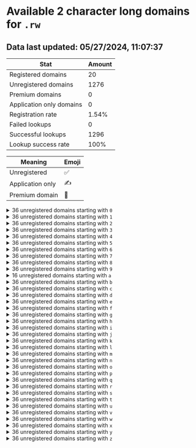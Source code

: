 # Available 2 character long domains for `.rw`

## Data last updated: 05/27/2024, 11:07:37

|Stat|Amount|
|--|--|
|Registered domains|20|
|Unregistered domains|1276|
|Premium domains|0|
|Application only domains|0|
|Registration rate|1.54%|
|Failed lookups|0|
|Successful lookups|1296|
|Lookup success rate|100%|


|Meaning|Emoji|
|--|--|
|Unregistered|:white_check_mark:|
|Application only|:writing_hand:|
|Premium domain|:gem:|

<details>
<summary>36 unregistered domains starting with <bold><code>0</code></bold></summary>

|Type|Domain|
|--|--|
|:white_check_mark:|`00.rw`|
|:white_check_mark:|`01.rw`|
|:white_check_mark:|`02.rw`|
|:white_check_mark:|`03.rw`|
|:white_check_mark:|`04.rw`|
|:white_check_mark:|`05.rw`|
|:white_check_mark:|`06.rw`|
|:white_check_mark:|`07.rw`|
|:white_check_mark:|`08.rw`|
|:white_check_mark:|`09.rw`|
|:white_check_mark:|`0a.rw`|
|:white_check_mark:|`0b.rw`|
|:white_check_mark:|`0c.rw`|
|:white_check_mark:|`0d.rw`|
|:white_check_mark:|`0e.rw`|
|:white_check_mark:|`0f.rw`|
|:white_check_mark:|`0g.rw`|
|:white_check_mark:|`0h.rw`|
|:white_check_mark:|`0i.rw`|
|:white_check_mark:|`0j.rw`|
|:white_check_mark:|`0k.rw`|
|:white_check_mark:|`0l.rw`|
|:white_check_mark:|`0m.rw`|
|:white_check_mark:|`0n.rw`|
|:white_check_mark:|`0o.rw`|
|:white_check_mark:|`0p.rw`|
|:white_check_mark:|`0q.rw`|
|:white_check_mark:|`0r.rw`|
|:white_check_mark:|`0s.rw`|
|:white_check_mark:|`0t.rw`|
|:white_check_mark:|`0u.rw`|
|:white_check_mark:|`0v.rw`|
|:white_check_mark:|`0w.rw`|
|:white_check_mark:|`0x.rw`|
|:white_check_mark:|`0y.rw`|
|:white_check_mark:|`0z.rw`|
</details>
<details>
<summary>36 unregistered domains starting with <bold><code>1</code></bold></summary>

|Type|Domain|
|--|--|
|:white_check_mark:|`10.rw`|
|:white_check_mark:|`11.rw`|
|:white_check_mark:|`12.rw`|
|:white_check_mark:|`13.rw`|
|:white_check_mark:|`14.rw`|
|:white_check_mark:|`15.rw`|
|:white_check_mark:|`16.rw`|
|:white_check_mark:|`17.rw`|
|:white_check_mark:|`18.rw`|
|:white_check_mark:|`19.rw`|
|:white_check_mark:|`1a.rw`|
|:white_check_mark:|`1b.rw`|
|:white_check_mark:|`1c.rw`|
|:white_check_mark:|`1d.rw`|
|:white_check_mark:|`1e.rw`|
|:white_check_mark:|`1f.rw`|
|:white_check_mark:|`1g.rw`|
|:white_check_mark:|`1h.rw`|
|:white_check_mark:|`1i.rw`|
|:white_check_mark:|`1j.rw`|
|:white_check_mark:|`1k.rw`|
|:white_check_mark:|`1l.rw`|
|:white_check_mark:|`1m.rw`|
|:white_check_mark:|`1n.rw`|
|:white_check_mark:|`1o.rw`|
|:white_check_mark:|`1p.rw`|
|:white_check_mark:|`1q.rw`|
|:white_check_mark:|`1r.rw`|
|:white_check_mark:|`1s.rw`|
|:white_check_mark:|`1t.rw`|
|:white_check_mark:|`1u.rw`|
|:white_check_mark:|`1v.rw`|
|:white_check_mark:|`1w.rw`|
|:white_check_mark:|`1x.rw`|
|:white_check_mark:|`1y.rw`|
|:white_check_mark:|`1z.rw`|
</details>
<details>
<summary>36 unregistered domains starting with <bold><code>2</code></bold></summary>

|Type|Domain|
|--|--|
|:white_check_mark:|`20.rw`|
|:white_check_mark:|`21.rw`|
|:white_check_mark:|`22.rw`|
|:white_check_mark:|`23.rw`|
|:white_check_mark:|`24.rw`|
|:white_check_mark:|`25.rw`|
|:white_check_mark:|`26.rw`|
|:white_check_mark:|`27.rw`|
|:white_check_mark:|`28.rw`|
|:white_check_mark:|`29.rw`|
|:white_check_mark:|`2a.rw`|
|:white_check_mark:|`2b.rw`|
|:white_check_mark:|`2c.rw`|
|:white_check_mark:|`2d.rw`|
|:white_check_mark:|`2e.rw`|
|:white_check_mark:|`2f.rw`|
|:white_check_mark:|`2g.rw`|
|:white_check_mark:|`2h.rw`|
|:white_check_mark:|`2i.rw`|
|:white_check_mark:|`2j.rw`|
|:white_check_mark:|`2k.rw`|
|:white_check_mark:|`2l.rw`|
|:white_check_mark:|`2m.rw`|
|:white_check_mark:|`2n.rw`|
|:white_check_mark:|`2o.rw`|
|:white_check_mark:|`2p.rw`|
|:white_check_mark:|`2q.rw`|
|:white_check_mark:|`2r.rw`|
|:white_check_mark:|`2s.rw`|
|:white_check_mark:|`2t.rw`|
|:white_check_mark:|`2u.rw`|
|:white_check_mark:|`2v.rw`|
|:white_check_mark:|`2w.rw`|
|:white_check_mark:|`2x.rw`|
|:white_check_mark:|`2y.rw`|
|:white_check_mark:|`2z.rw`|
</details>
<details>
<summary>36 unregistered domains starting with <bold><code>3</code></bold></summary>

|Type|Domain|
|--|--|
|:white_check_mark:|`30.rw`|
|:white_check_mark:|`31.rw`|
|:white_check_mark:|`32.rw`|
|:white_check_mark:|`33.rw`|
|:white_check_mark:|`34.rw`|
|:white_check_mark:|`35.rw`|
|:white_check_mark:|`36.rw`|
|:white_check_mark:|`37.rw`|
|:white_check_mark:|`38.rw`|
|:white_check_mark:|`39.rw`|
|:white_check_mark:|`3a.rw`|
|:white_check_mark:|`3b.rw`|
|:white_check_mark:|`3c.rw`|
|:white_check_mark:|`3d.rw`|
|:white_check_mark:|`3e.rw`|
|:white_check_mark:|`3f.rw`|
|:white_check_mark:|`3g.rw`|
|:white_check_mark:|`3h.rw`|
|:white_check_mark:|`3i.rw`|
|:white_check_mark:|`3j.rw`|
|:white_check_mark:|`3k.rw`|
|:white_check_mark:|`3l.rw`|
|:white_check_mark:|`3m.rw`|
|:white_check_mark:|`3n.rw`|
|:white_check_mark:|`3o.rw`|
|:white_check_mark:|`3p.rw`|
|:white_check_mark:|`3q.rw`|
|:white_check_mark:|`3r.rw`|
|:white_check_mark:|`3s.rw`|
|:white_check_mark:|`3t.rw`|
|:white_check_mark:|`3u.rw`|
|:white_check_mark:|`3v.rw`|
|:white_check_mark:|`3w.rw`|
|:white_check_mark:|`3x.rw`|
|:white_check_mark:|`3y.rw`|
|:white_check_mark:|`3z.rw`|
</details>
<details>
<summary>36 unregistered domains starting with <bold><code>4</code></bold></summary>

|Type|Domain|
|--|--|
|:white_check_mark:|`40.rw`|
|:white_check_mark:|`41.rw`|
|:white_check_mark:|`42.rw`|
|:white_check_mark:|`43.rw`|
|:white_check_mark:|`44.rw`|
|:white_check_mark:|`45.rw`|
|:white_check_mark:|`46.rw`|
|:white_check_mark:|`47.rw`|
|:white_check_mark:|`48.rw`|
|:white_check_mark:|`49.rw`|
|:white_check_mark:|`4a.rw`|
|:white_check_mark:|`4b.rw`|
|:white_check_mark:|`4c.rw`|
|:white_check_mark:|`4d.rw`|
|:white_check_mark:|`4e.rw`|
|:white_check_mark:|`4f.rw`|
|:white_check_mark:|`4g.rw`|
|:white_check_mark:|`4h.rw`|
|:white_check_mark:|`4i.rw`|
|:white_check_mark:|`4j.rw`|
|:white_check_mark:|`4k.rw`|
|:white_check_mark:|`4l.rw`|
|:white_check_mark:|`4m.rw`|
|:white_check_mark:|`4n.rw`|
|:white_check_mark:|`4o.rw`|
|:white_check_mark:|`4p.rw`|
|:white_check_mark:|`4q.rw`|
|:white_check_mark:|`4r.rw`|
|:white_check_mark:|`4s.rw`|
|:white_check_mark:|`4t.rw`|
|:white_check_mark:|`4u.rw`|
|:white_check_mark:|`4v.rw`|
|:white_check_mark:|`4w.rw`|
|:white_check_mark:|`4x.rw`|
|:white_check_mark:|`4y.rw`|
|:white_check_mark:|`4z.rw`|
</details>
<details>
<summary>36 unregistered domains starting with <bold><code>5</code></bold></summary>

|Type|Domain|
|--|--|
|:white_check_mark:|`50.rw`|
|:white_check_mark:|`51.rw`|
|:white_check_mark:|`52.rw`|
|:white_check_mark:|`53.rw`|
|:white_check_mark:|`54.rw`|
|:white_check_mark:|`55.rw`|
|:white_check_mark:|`56.rw`|
|:white_check_mark:|`57.rw`|
|:white_check_mark:|`58.rw`|
|:white_check_mark:|`59.rw`|
|:white_check_mark:|`5a.rw`|
|:white_check_mark:|`5b.rw`|
|:white_check_mark:|`5c.rw`|
|:white_check_mark:|`5d.rw`|
|:white_check_mark:|`5e.rw`|
|:white_check_mark:|`5f.rw`|
|:white_check_mark:|`5g.rw`|
|:white_check_mark:|`5h.rw`|
|:white_check_mark:|`5i.rw`|
|:white_check_mark:|`5j.rw`|
|:white_check_mark:|`5k.rw`|
|:white_check_mark:|`5l.rw`|
|:white_check_mark:|`5m.rw`|
|:white_check_mark:|`5n.rw`|
|:white_check_mark:|`5o.rw`|
|:white_check_mark:|`5p.rw`|
|:white_check_mark:|`5q.rw`|
|:white_check_mark:|`5r.rw`|
|:white_check_mark:|`5s.rw`|
|:white_check_mark:|`5t.rw`|
|:white_check_mark:|`5u.rw`|
|:white_check_mark:|`5v.rw`|
|:white_check_mark:|`5w.rw`|
|:white_check_mark:|`5x.rw`|
|:white_check_mark:|`5y.rw`|
|:white_check_mark:|`5z.rw`|
</details>
<details>
<summary>36 unregistered domains starting with <bold><code>6</code></bold></summary>

|Type|Domain|
|--|--|
|:white_check_mark:|`60.rw`|
|:white_check_mark:|`61.rw`|
|:white_check_mark:|`62.rw`|
|:white_check_mark:|`63.rw`|
|:white_check_mark:|`64.rw`|
|:white_check_mark:|`65.rw`|
|:white_check_mark:|`66.rw`|
|:white_check_mark:|`67.rw`|
|:white_check_mark:|`68.rw`|
|:white_check_mark:|`69.rw`|
|:white_check_mark:|`6a.rw`|
|:white_check_mark:|`6b.rw`|
|:white_check_mark:|`6c.rw`|
|:white_check_mark:|`6d.rw`|
|:white_check_mark:|`6e.rw`|
|:white_check_mark:|`6f.rw`|
|:white_check_mark:|`6g.rw`|
|:white_check_mark:|`6h.rw`|
|:white_check_mark:|`6i.rw`|
|:white_check_mark:|`6j.rw`|
|:white_check_mark:|`6k.rw`|
|:white_check_mark:|`6l.rw`|
|:white_check_mark:|`6m.rw`|
|:white_check_mark:|`6n.rw`|
|:white_check_mark:|`6o.rw`|
|:white_check_mark:|`6p.rw`|
|:white_check_mark:|`6q.rw`|
|:white_check_mark:|`6r.rw`|
|:white_check_mark:|`6s.rw`|
|:white_check_mark:|`6t.rw`|
|:white_check_mark:|`6u.rw`|
|:white_check_mark:|`6v.rw`|
|:white_check_mark:|`6w.rw`|
|:white_check_mark:|`6x.rw`|
|:white_check_mark:|`6y.rw`|
|:white_check_mark:|`6z.rw`|
</details>
<details>
<summary>36 unregistered domains starting with <bold><code>7</code></bold></summary>

|Type|Domain|
|--|--|
|:white_check_mark:|`70.rw`|
|:white_check_mark:|`71.rw`|
|:white_check_mark:|`72.rw`|
|:white_check_mark:|`73.rw`|
|:white_check_mark:|`74.rw`|
|:white_check_mark:|`75.rw`|
|:white_check_mark:|`76.rw`|
|:white_check_mark:|`77.rw`|
|:white_check_mark:|`78.rw`|
|:white_check_mark:|`79.rw`|
|:white_check_mark:|`7a.rw`|
|:white_check_mark:|`7b.rw`|
|:white_check_mark:|`7c.rw`|
|:white_check_mark:|`7d.rw`|
|:white_check_mark:|`7e.rw`|
|:white_check_mark:|`7f.rw`|
|:white_check_mark:|`7g.rw`|
|:white_check_mark:|`7h.rw`|
|:white_check_mark:|`7i.rw`|
|:white_check_mark:|`7j.rw`|
|:white_check_mark:|`7k.rw`|
|:white_check_mark:|`7l.rw`|
|:white_check_mark:|`7m.rw`|
|:white_check_mark:|`7n.rw`|
|:white_check_mark:|`7o.rw`|
|:white_check_mark:|`7p.rw`|
|:white_check_mark:|`7q.rw`|
|:white_check_mark:|`7r.rw`|
|:white_check_mark:|`7s.rw`|
|:white_check_mark:|`7t.rw`|
|:white_check_mark:|`7u.rw`|
|:white_check_mark:|`7v.rw`|
|:white_check_mark:|`7w.rw`|
|:white_check_mark:|`7x.rw`|
|:white_check_mark:|`7y.rw`|
|:white_check_mark:|`7z.rw`|
</details>
<details>
<summary>36 unregistered domains starting with <bold><code>8</code></bold></summary>

|Type|Domain|
|--|--|
|:white_check_mark:|`80.rw`|
|:white_check_mark:|`81.rw`|
|:white_check_mark:|`82.rw`|
|:white_check_mark:|`83.rw`|
|:white_check_mark:|`84.rw`|
|:white_check_mark:|`85.rw`|
|:white_check_mark:|`86.rw`|
|:white_check_mark:|`87.rw`|
|:white_check_mark:|`88.rw`|
|:white_check_mark:|`89.rw`|
|:white_check_mark:|`8a.rw`|
|:white_check_mark:|`8b.rw`|
|:white_check_mark:|`8c.rw`|
|:white_check_mark:|`8d.rw`|
|:white_check_mark:|`8e.rw`|
|:white_check_mark:|`8f.rw`|
|:white_check_mark:|`8g.rw`|
|:white_check_mark:|`8h.rw`|
|:white_check_mark:|`8i.rw`|
|:white_check_mark:|`8j.rw`|
|:white_check_mark:|`8k.rw`|
|:white_check_mark:|`8l.rw`|
|:white_check_mark:|`8m.rw`|
|:white_check_mark:|`8n.rw`|
|:white_check_mark:|`8o.rw`|
|:white_check_mark:|`8p.rw`|
|:white_check_mark:|`8q.rw`|
|:white_check_mark:|`8r.rw`|
|:white_check_mark:|`8s.rw`|
|:white_check_mark:|`8t.rw`|
|:white_check_mark:|`8u.rw`|
|:white_check_mark:|`8v.rw`|
|:white_check_mark:|`8w.rw`|
|:white_check_mark:|`8x.rw`|
|:white_check_mark:|`8y.rw`|
|:white_check_mark:|`8z.rw`|
</details>
<details>
<summary>36 unregistered domains starting with <bold><code>9</code></bold></summary>

|Type|Domain|
|--|--|
|:white_check_mark:|`90.rw`|
|:white_check_mark:|`91.rw`|
|:white_check_mark:|`92.rw`|
|:white_check_mark:|`93.rw`|
|:white_check_mark:|`94.rw`|
|:white_check_mark:|`95.rw`|
|:white_check_mark:|`96.rw`|
|:white_check_mark:|`97.rw`|
|:white_check_mark:|`98.rw`|
|:white_check_mark:|`99.rw`|
|:white_check_mark:|`9a.rw`|
|:white_check_mark:|`9b.rw`|
|:white_check_mark:|`9c.rw`|
|:white_check_mark:|`9d.rw`|
|:white_check_mark:|`9e.rw`|
|:white_check_mark:|`9f.rw`|
|:white_check_mark:|`9g.rw`|
|:white_check_mark:|`9h.rw`|
|:white_check_mark:|`9i.rw`|
|:white_check_mark:|`9j.rw`|
|:white_check_mark:|`9k.rw`|
|:white_check_mark:|`9l.rw`|
|:white_check_mark:|`9m.rw`|
|:white_check_mark:|`9n.rw`|
|:white_check_mark:|`9o.rw`|
|:white_check_mark:|`9p.rw`|
|:white_check_mark:|`9q.rw`|
|:white_check_mark:|`9r.rw`|
|:white_check_mark:|`9s.rw`|
|:white_check_mark:|`9t.rw`|
|:white_check_mark:|`9u.rw`|
|:white_check_mark:|`9v.rw`|
|:white_check_mark:|`9w.rw`|
|:white_check_mark:|`9x.rw`|
|:white_check_mark:|`9y.rw`|
|:white_check_mark:|`9z.rw`|
</details>
<details>
<summary>16 unregistered domains starting with <bold><code>a</code></bold></summary>

|Type|Domain|
|--|--|
|:white_check_mark:|`a0.rw`|
|:white_check_mark:|`a1.rw`|
|:white_check_mark:|`a2.rw`|
|:white_check_mark:|`a3.rw`|
|:white_check_mark:|`a4.rw`|
|:white_check_mark:|`a5.rw`|
|:white_check_mark:|`a6.rw`|
|:white_check_mark:|`a7.rw`|
|:white_check_mark:|`a8.rw`|
|:white_check_mark:|`a9.rw`|
|:white_check_mark:|`au.rw`|
|:white_check_mark:|`av.rw`|
|:white_check_mark:|`aw.rw`|
|:white_check_mark:|`ax.rw`|
|:white_check_mark:|`ay.rw`|
|:white_check_mark:|`az.rw`|
</details>
<details>
<summary>36 unregistered domains starting with <bold><code>b</code></bold></summary>

|Type|Domain|
|--|--|
|:white_check_mark:|`b0.rw`|
|:white_check_mark:|`b1.rw`|
|:white_check_mark:|`b2.rw`|
|:white_check_mark:|`b3.rw`|
|:white_check_mark:|`b4.rw`|
|:white_check_mark:|`b5.rw`|
|:white_check_mark:|`b6.rw`|
|:white_check_mark:|`b7.rw`|
|:white_check_mark:|`b8.rw`|
|:white_check_mark:|`b9.rw`|
|:white_check_mark:|`ba.rw`|
|:white_check_mark:|`bb.rw`|
|:white_check_mark:|`bc.rw`|
|:white_check_mark:|`bd.rw`|
|:white_check_mark:|`be.rw`|
|:white_check_mark:|`bf.rw`|
|:white_check_mark:|`bg.rw`|
|:white_check_mark:|`bh.rw`|
|:white_check_mark:|`bi.rw`|
|:white_check_mark:|`bj.rw`|
|:white_check_mark:|`bk.rw`|
|:white_check_mark:|`bl.rw`|
|:white_check_mark:|`bm.rw`|
|:white_check_mark:|`bn.rw`|
|:white_check_mark:|`bo.rw`|
|:white_check_mark:|`bp.rw`|
|:white_check_mark:|`bq.rw`|
|:white_check_mark:|`br.rw`|
|:white_check_mark:|`bs.rw`|
|:white_check_mark:|`bt.rw`|
|:white_check_mark:|`bu.rw`|
|:white_check_mark:|`bv.rw`|
|:white_check_mark:|`bw.rw`|
|:white_check_mark:|`bx.rw`|
|:white_check_mark:|`by.rw`|
|:white_check_mark:|`bz.rw`|
</details>
<details>
<summary>36 unregistered domains starting with <bold><code>c</code></bold></summary>

|Type|Domain|
|--|--|
|:white_check_mark:|`c0.rw`|
|:white_check_mark:|`c1.rw`|
|:white_check_mark:|`c2.rw`|
|:white_check_mark:|`c3.rw`|
|:white_check_mark:|`c4.rw`|
|:white_check_mark:|`c5.rw`|
|:white_check_mark:|`c6.rw`|
|:white_check_mark:|`c7.rw`|
|:white_check_mark:|`c8.rw`|
|:white_check_mark:|`c9.rw`|
|:white_check_mark:|`ca.rw`|
|:white_check_mark:|`cb.rw`|
|:white_check_mark:|`cc.rw`|
|:white_check_mark:|`cd.rw`|
|:white_check_mark:|`ce.rw`|
|:white_check_mark:|`cf.rw`|
|:white_check_mark:|`cg.rw`|
|:white_check_mark:|`ch.rw`|
|:white_check_mark:|`ci.rw`|
|:white_check_mark:|`cj.rw`|
|:white_check_mark:|`ck.rw`|
|:white_check_mark:|`cl.rw`|
|:white_check_mark:|`cm.rw`|
|:white_check_mark:|`cn.rw`|
|:white_check_mark:|`co.rw`|
|:white_check_mark:|`cp.rw`|
|:white_check_mark:|`cq.rw`|
|:white_check_mark:|`cr.rw`|
|:white_check_mark:|`cs.rw`|
|:white_check_mark:|`ct.rw`|
|:white_check_mark:|`cu.rw`|
|:white_check_mark:|`cv.rw`|
|:white_check_mark:|`cw.rw`|
|:white_check_mark:|`cx.rw`|
|:white_check_mark:|`cy.rw`|
|:white_check_mark:|`cz.rw`|
</details>
<details>
<summary>36 unregistered domains starting with <bold><code>d</code></bold></summary>

|Type|Domain|
|--|--|
|:white_check_mark:|`d0.rw`|
|:white_check_mark:|`d1.rw`|
|:white_check_mark:|`d2.rw`|
|:white_check_mark:|`d3.rw`|
|:white_check_mark:|`d4.rw`|
|:white_check_mark:|`d5.rw`|
|:white_check_mark:|`d6.rw`|
|:white_check_mark:|`d7.rw`|
|:white_check_mark:|`d8.rw`|
|:white_check_mark:|`d9.rw`|
|:white_check_mark:|`da.rw`|
|:white_check_mark:|`db.rw`|
|:white_check_mark:|`dc.rw`|
|:white_check_mark:|`dd.rw`|
|:white_check_mark:|`de.rw`|
|:white_check_mark:|`df.rw`|
|:white_check_mark:|`dg.rw`|
|:white_check_mark:|`dh.rw`|
|:white_check_mark:|`di.rw`|
|:white_check_mark:|`dj.rw`|
|:white_check_mark:|`dk.rw`|
|:white_check_mark:|`dl.rw`|
|:white_check_mark:|`dm.rw`|
|:white_check_mark:|`dn.rw`|
|:white_check_mark:|`do.rw`|
|:white_check_mark:|`dp.rw`|
|:white_check_mark:|`dq.rw`|
|:white_check_mark:|`dr.rw`|
|:white_check_mark:|`ds.rw`|
|:white_check_mark:|`dt.rw`|
|:white_check_mark:|`du.rw`|
|:white_check_mark:|`dv.rw`|
|:white_check_mark:|`dw.rw`|
|:white_check_mark:|`dx.rw`|
|:white_check_mark:|`dy.rw`|
|:white_check_mark:|`dz.rw`|
</details>
<details>
<summary>36 unregistered domains starting with <bold><code>e</code></bold></summary>

|Type|Domain|
|--|--|
|:white_check_mark:|`e0.rw`|
|:white_check_mark:|`e1.rw`|
|:white_check_mark:|`e2.rw`|
|:white_check_mark:|`e3.rw`|
|:white_check_mark:|`e4.rw`|
|:white_check_mark:|`e5.rw`|
|:white_check_mark:|`e6.rw`|
|:white_check_mark:|`e7.rw`|
|:white_check_mark:|`e8.rw`|
|:white_check_mark:|`e9.rw`|
|:white_check_mark:|`ea.rw`|
|:white_check_mark:|`eb.rw`|
|:white_check_mark:|`ec.rw`|
|:white_check_mark:|`ed.rw`|
|:white_check_mark:|`ee.rw`|
|:white_check_mark:|`ef.rw`|
|:white_check_mark:|`eg.rw`|
|:white_check_mark:|`eh.rw`|
|:white_check_mark:|`ei.rw`|
|:white_check_mark:|`ej.rw`|
|:white_check_mark:|`ek.rw`|
|:white_check_mark:|`el.rw`|
|:white_check_mark:|`em.rw`|
|:white_check_mark:|`en.rw`|
|:white_check_mark:|`eo.rw`|
|:white_check_mark:|`ep.rw`|
|:white_check_mark:|`eq.rw`|
|:white_check_mark:|`er.rw`|
|:white_check_mark:|`es.rw`|
|:white_check_mark:|`et.rw`|
|:white_check_mark:|`eu.rw`|
|:white_check_mark:|`ev.rw`|
|:white_check_mark:|`ew.rw`|
|:white_check_mark:|`ex.rw`|
|:white_check_mark:|`ey.rw`|
|:white_check_mark:|`ez.rw`|
</details>
<details>
<summary>36 unregistered domains starting with <bold><code>f</code></bold></summary>

|Type|Domain|
|--|--|
|:white_check_mark:|`f0.rw`|
|:white_check_mark:|`f1.rw`|
|:white_check_mark:|`f2.rw`|
|:white_check_mark:|`f3.rw`|
|:white_check_mark:|`f4.rw`|
|:white_check_mark:|`f5.rw`|
|:white_check_mark:|`f6.rw`|
|:white_check_mark:|`f7.rw`|
|:white_check_mark:|`f8.rw`|
|:white_check_mark:|`f9.rw`|
|:white_check_mark:|`fa.rw`|
|:white_check_mark:|`fb.rw`|
|:white_check_mark:|`fc.rw`|
|:white_check_mark:|`fd.rw`|
|:white_check_mark:|`fe.rw`|
|:white_check_mark:|`ff.rw`|
|:white_check_mark:|`fg.rw`|
|:white_check_mark:|`fh.rw`|
|:white_check_mark:|`fi.rw`|
|:white_check_mark:|`fj.rw`|
|:white_check_mark:|`fk.rw`|
|:white_check_mark:|`fl.rw`|
|:white_check_mark:|`fm.rw`|
|:white_check_mark:|`fn.rw`|
|:white_check_mark:|`fo.rw`|
|:white_check_mark:|`fp.rw`|
|:white_check_mark:|`fq.rw`|
|:white_check_mark:|`fr.rw`|
|:white_check_mark:|`fs.rw`|
|:white_check_mark:|`ft.rw`|
|:white_check_mark:|`fu.rw`|
|:white_check_mark:|`fv.rw`|
|:white_check_mark:|`fw.rw`|
|:white_check_mark:|`fx.rw`|
|:white_check_mark:|`fy.rw`|
|:white_check_mark:|`fz.rw`|
</details>
<details>
<summary>36 unregistered domains starting with <bold><code>g</code></bold></summary>

|Type|Domain|
|--|--|
|:white_check_mark:|`g0.rw`|
|:white_check_mark:|`g1.rw`|
|:white_check_mark:|`g2.rw`|
|:white_check_mark:|`g3.rw`|
|:white_check_mark:|`g4.rw`|
|:white_check_mark:|`g5.rw`|
|:white_check_mark:|`g6.rw`|
|:white_check_mark:|`g7.rw`|
|:white_check_mark:|`g8.rw`|
|:white_check_mark:|`g9.rw`|
|:white_check_mark:|`ga.rw`|
|:white_check_mark:|`gb.rw`|
|:white_check_mark:|`gc.rw`|
|:white_check_mark:|`gd.rw`|
|:white_check_mark:|`ge.rw`|
|:white_check_mark:|`gf.rw`|
|:white_check_mark:|`gg.rw`|
|:white_check_mark:|`gh.rw`|
|:white_check_mark:|`gi.rw`|
|:white_check_mark:|`gj.rw`|
|:white_check_mark:|`gk.rw`|
|:white_check_mark:|`gl.rw`|
|:white_check_mark:|`gm.rw`|
|:white_check_mark:|`gn.rw`|
|:white_check_mark:|`go.rw`|
|:white_check_mark:|`gp.rw`|
|:white_check_mark:|`gq.rw`|
|:white_check_mark:|`gr.rw`|
|:white_check_mark:|`gs.rw`|
|:white_check_mark:|`gt.rw`|
|:white_check_mark:|`gu.rw`|
|:white_check_mark:|`gv.rw`|
|:white_check_mark:|`gw.rw`|
|:white_check_mark:|`gx.rw`|
|:white_check_mark:|`gy.rw`|
|:white_check_mark:|`gz.rw`|
</details>
<details>
<summary>36 unregistered domains starting with <bold><code>h</code></bold></summary>

|Type|Domain|
|--|--|
|:white_check_mark:|`h0.rw`|
|:white_check_mark:|`h1.rw`|
|:white_check_mark:|`h2.rw`|
|:white_check_mark:|`h3.rw`|
|:white_check_mark:|`h4.rw`|
|:white_check_mark:|`h5.rw`|
|:white_check_mark:|`h6.rw`|
|:white_check_mark:|`h7.rw`|
|:white_check_mark:|`h8.rw`|
|:white_check_mark:|`h9.rw`|
|:white_check_mark:|`ha.rw`|
|:white_check_mark:|`hb.rw`|
|:white_check_mark:|`hc.rw`|
|:white_check_mark:|`hd.rw`|
|:white_check_mark:|`he.rw`|
|:white_check_mark:|`hf.rw`|
|:white_check_mark:|`hg.rw`|
|:white_check_mark:|`hh.rw`|
|:white_check_mark:|`hi.rw`|
|:white_check_mark:|`hj.rw`|
|:white_check_mark:|`hk.rw`|
|:white_check_mark:|`hl.rw`|
|:white_check_mark:|`hm.rw`|
|:white_check_mark:|`hn.rw`|
|:white_check_mark:|`ho.rw`|
|:white_check_mark:|`hp.rw`|
|:white_check_mark:|`hq.rw`|
|:white_check_mark:|`hr.rw`|
|:white_check_mark:|`hs.rw`|
|:white_check_mark:|`ht.rw`|
|:white_check_mark:|`hu.rw`|
|:white_check_mark:|`hv.rw`|
|:white_check_mark:|`hw.rw`|
|:white_check_mark:|`hx.rw`|
|:white_check_mark:|`hy.rw`|
|:white_check_mark:|`hz.rw`|
</details>
<details>
<summary>36 unregistered domains starting with <bold><code>i</code></bold></summary>

|Type|Domain|
|--|--|
|:white_check_mark:|`i0.rw`|
|:white_check_mark:|`i1.rw`|
|:white_check_mark:|`i2.rw`|
|:white_check_mark:|`i3.rw`|
|:white_check_mark:|`i4.rw`|
|:white_check_mark:|`i5.rw`|
|:white_check_mark:|`i6.rw`|
|:white_check_mark:|`i7.rw`|
|:white_check_mark:|`i8.rw`|
|:white_check_mark:|`i9.rw`|
|:white_check_mark:|`ia.rw`|
|:white_check_mark:|`ib.rw`|
|:white_check_mark:|`ic.rw`|
|:white_check_mark:|`id.rw`|
|:white_check_mark:|`ie.rw`|
|:white_check_mark:|`if.rw`|
|:white_check_mark:|`ig.rw`|
|:white_check_mark:|`ih.rw`|
|:white_check_mark:|`ii.rw`|
|:white_check_mark:|`ij.rw`|
|:white_check_mark:|`ik.rw`|
|:white_check_mark:|`il.rw`|
|:white_check_mark:|`im.rw`|
|:white_check_mark:|`in.rw`|
|:white_check_mark:|`io.rw`|
|:white_check_mark:|`ip.rw`|
|:white_check_mark:|`iq.rw`|
|:white_check_mark:|`ir.rw`|
|:white_check_mark:|`is.rw`|
|:white_check_mark:|`it.rw`|
|:white_check_mark:|`iu.rw`|
|:white_check_mark:|`iv.rw`|
|:white_check_mark:|`iw.rw`|
|:white_check_mark:|`ix.rw`|
|:white_check_mark:|`iy.rw`|
|:white_check_mark:|`iz.rw`|
</details>
<details>
<summary>36 unregistered domains starting with <bold><code>j</code></bold></summary>

|Type|Domain|
|--|--|
|:white_check_mark:|`j0.rw`|
|:white_check_mark:|`j1.rw`|
|:white_check_mark:|`j2.rw`|
|:white_check_mark:|`j3.rw`|
|:white_check_mark:|`j4.rw`|
|:white_check_mark:|`j5.rw`|
|:white_check_mark:|`j6.rw`|
|:white_check_mark:|`j7.rw`|
|:white_check_mark:|`j8.rw`|
|:white_check_mark:|`j9.rw`|
|:white_check_mark:|`ja.rw`|
|:white_check_mark:|`jb.rw`|
|:white_check_mark:|`jc.rw`|
|:white_check_mark:|`jd.rw`|
|:white_check_mark:|`je.rw`|
|:white_check_mark:|`jf.rw`|
|:white_check_mark:|`jg.rw`|
|:white_check_mark:|`jh.rw`|
|:white_check_mark:|`ji.rw`|
|:white_check_mark:|`jj.rw`|
|:white_check_mark:|`jk.rw`|
|:white_check_mark:|`jl.rw`|
|:white_check_mark:|`jm.rw`|
|:white_check_mark:|`jn.rw`|
|:white_check_mark:|`jo.rw`|
|:white_check_mark:|`jp.rw`|
|:white_check_mark:|`jq.rw`|
|:white_check_mark:|`jr.rw`|
|:white_check_mark:|`js.rw`|
|:white_check_mark:|`jt.rw`|
|:white_check_mark:|`ju.rw`|
|:white_check_mark:|`jv.rw`|
|:white_check_mark:|`jw.rw`|
|:white_check_mark:|`jx.rw`|
|:white_check_mark:|`jy.rw`|
|:white_check_mark:|`jz.rw`|
</details>
<details>
<summary>36 unregistered domains starting with <bold><code>k</code></bold></summary>

|Type|Domain|
|--|--|
|:white_check_mark:|`k0.rw`|
|:white_check_mark:|`k1.rw`|
|:white_check_mark:|`k2.rw`|
|:white_check_mark:|`k3.rw`|
|:white_check_mark:|`k4.rw`|
|:white_check_mark:|`k5.rw`|
|:white_check_mark:|`k6.rw`|
|:white_check_mark:|`k7.rw`|
|:white_check_mark:|`k8.rw`|
|:white_check_mark:|`k9.rw`|
|:white_check_mark:|`ka.rw`|
|:white_check_mark:|`kb.rw`|
|:white_check_mark:|`kc.rw`|
|:white_check_mark:|`kd.rw`|
|:white_check_mark:|`ke.rw`|
|:white_check_mark:|`kf.rw`|
|:white_check_mark:|`kg.rw`|
|:white_check_mark:|`kh.rw`|
|:white_check_mark:|`ki.rw`|
|:white_check_mark:|`kj.rw`|
|:white_check_mark:|`kk.rw`|
|:white_check_mark:|`kl.rw`|
|:white_check_mark:|`km.rw`|
|:white_check_mark:|`kn.rw`|
|:white_check_mark:|`ko.rw`|
|:white_check_mark:|`kp.rw`|
|:white_check_mark:|`kq.rw`|
|:white_check_mark:|`kr.rw`|
|:white_check_mark:|`ks.rw`|
|:white_check_mark:|`kt.rw`|
|:white_check_mark:|`ku.rw`|
|:white_check_mark:|`kv.rw`|
|:white_check_mark:|`kw.rw`|
|:white_check_mark:|`kx.rw`|
|:white_check_mark:|`ky.rw`|
|:white_check_mark:|`kz.rw`|
</details>
<details>
<summary>36 unregistered domains starting with <bold><code>l</code></bold></summary>

|Type|Domain|
|--|--|
|:white_check_mark:|`l0.rw`|
|:white_check_mark:|`l1.rw`|
|:white_check_mark:|`l2.rw`|
|:white_check_mark:|`l3.rw`|
|:white_check_mark:|`l4.rw`|
|:white_check_mark:|`l5.rw`|
|:white_check_mark:|`l6.rw`|
|:white_check_mark:|`l7.rw`|
|:white_check_mark:|`l8.rw`|
|:white_check_mark:|`l9.rw`|
|:white_check_mark:|`la.rw`|
|:white_check_mark:|`lb.rw`|
|:white_check_mark:|`lc.rw`|
|:white_check_mark:|`ld.rw`|
|:white_check_mark:|`le.rw`|
|:white_check_mark:|`lf.rw`|
|:white_check_mark:|`lg.rw`|
|:white_check_mark:|`lh.rw`|
|:white_check_mark:|`li.rw`|
|:white_check_mark:|`lj.rw`|
|:white_check_mark:|`lk.rw`|
|:white_check_mark:|`ll.rw`|
|:white_check_mark:|`lm.rw`|
|:white_check_mark:|`ln.rw`|
|:white_check_mark:|`lo.rw`|
|:white_check_mark:|`lp.rw`|
|:white_check_mark:|`lq.rw`|
|:white_check_mark:|`lr.rw`|
|:white_check_mark:|`ls.rw`|
|:white_check_mark:|`lt.rw`|
|:white_check_mark:|`lu.rw`|
|:white_check_mark:|`lv.rw`|
|:white_check_mark:|`lw.rw`|
|:white_check_mark:|`lx.rw`|
|:white_check_mark:|`ly.rw`|
|:white_check_mark:|`lz.rw`|
</details>
<details>
<summary>36 unregistered domains starting with <bold><code>m</code></bold></summary>

|Type|Domain|
|--|--|
|:white_check_mark:|`m0.rw`|
|:white_check_mark:|`m1.rw`|
|:white_check_mark:|`m2.rw`|
|:white_check_mark:|`m3.rw`|
|:white_check_mark:|`m4.rw`|
|:white_check_mark:|`m5.rw`|
|:white_check_mark:|`m6.rw`|
|:white_check_mark:|`m7.rw`|
|:white_check_mark:|`m8.rw`|
|:white_check_mark:|`m9.rw`|
|:white_check_mark:|`ma.rw`|
|:white_check_mark:|`mb.rw`|
|:white_check_mark:|`mc.rw`|
|:white_check_mark:|`md.rw`|
|:white_check_mark:|`me.rw`|
|:white_check_mark:|`mf.rw`|
|:white_check_mark:|`mg.rw`|
|:white_check_mark:|`mh.rw`|
|:white_check_mark:|`mi.rw`|
|:white_check_mark:|`mj.rw`|
|:white_check_mark:|`mk.rw`|
|:white_check_mark:|`ml.rw`|
|:white_check_mark:|`mm.rw`|
|:white_check_mark:|`mn.rw`|
|:white_check_mark:|`mo.rw`|
|:white_check_mark:|`mp.rw`|
|:white_check_mark:|`mq.rw`|
|:white_check_mark:|`mr.rw`|
|:white_check_mark:|`ms.rw`|
|:white_check_mark:|`mt.rw`|
|:white_check_mark:|`mu.rw`|
|:white_check_mark:|`mv.rw`|
|:white_check_mark:|`mw.rw`|
|:white_check_mark:|`mx.rw`|
|:white_check_mark:|`my.rw`|
|:white_check_mark:|`mz.rw`|
</details>
<details>
<summary>36 unregistered domains starting with <bold><code>n</code></bold></summary>

|Type|Domain|
|--|--|
|:white_check_mark:|`n0.rw`|
|:white_check_mark:|`n1.rw`|
|:white_check_mark:|`n2.rw`|
|:white_check_mark:|`n3.rw`|
|:white_check_mark:|`n4.rw`|
|:white_check_mark:|`n5.rw`|
|:white_check_mark:|`n6.rw`|
|:white_check_mark:|`n7.rw`|
|:white_check_mark:|`n8.rw`|
|:white_check_mark:|`n9.rw`|
|:white_check_mark:|`na.rw`|
|:white_check_mark:|`nb.rw`|
|:white_check_mark:|`nc.rw`|
|:white_check_mark:|`nd.rw`|
|:white_check_mark:|`ne.rw`|
|:white_check_mark:|`nf.rw`|
|:white_check_mark:|`ng.rw`|
|:white_check_mark:|`nh.rw`|
|:white_check_mark:|`ni.rw`|
|:white_check_mark:|`nj.rw`|
|:white_check_mark:|`nk.rw`|
|:white_check_mark:|`nl.rw`|
|:white_check_mark:|`nm.rw`|
|:white_check_mark:|`nn.rw`|
|:white_check_mark:|`no.rw`|
|:white_check_mark:|`np.rw`|
|:white_check_mark:|`nq.rw`|
|:white_check_mark:|`nr.rw`|
|:white_check_mark:|`ns.rw`|
|:white_check_mark:|`nt.rw`|
|:white_check_mark:|`nu.rw`|
|:white_check_mark:|`nv.rw`|
|:white_check_mark:|`nw.rw`|
|:white_check_mark:|`nx.rw`|
|:white_check_mark:|`ny.rw`|
|:white_check_mark:|`nz.rw`|
</details>
<details>
<summary>36 unregistered domains starting with <bold><code>o</code></bold></summary>

|Type|Domain|
|--|--|
|:white_check_mark:|`o0.rw`|
|:white_check_mark:|`o1.rw`|
|:white_check_mark:|`o2.rw`|
|:white_check_mark:|`o3.rw`|
|:white_check_mark:|`o4.rw`|
|:white_check_mark:|`o5.rw`|
|:white_check_mark:|`o6.rw`|
|:white_check_mark:|`o7.rw`|
|:white_check_mark:|`o8.rw`|
|:white_check_mark:|`o9.rw`|
|:white_check_mark:|`oa.rw`|
|:white_check_mark:|`ob.rw`|
|:white_check_mark:|`oc.rw`|
|:white_check_mark:|`od.rw`|
|:white_check_mark:|`oe.rw`|
|:white_check_mark:|`of.rw`|
|:white_check_mark:|`og.rw`|
|:white_check_mark:|`oh.rw`|
|:white_check_mark:|`oi.rw`|
|:white_check_mark:|`oj.rw`|
|:white_check_mark:|`ok.rw`|
|:white_check_mark:|`ol.rw`|
|:white_check_mark:|`om.rw`|
|:white_check_mark:|`on.rw`|
|:white_check_mark:|`oo.rw`|
|:white_check_mark:|`op.rw`|
|:white_check_mark:|`oq.rw`|
|:white_check_mark:|`or.rw`|
|:white_check_mark:|`os.rw`|
|:white_check_mark:|`ot.rw`|
|:white_check_mark:|`ou.rw`|
|:white_check_mark:|`ov.rw`|
|:white_check_mark:|`ow.rw`|
|:white_check_mark:|`ox.rw`|
|:white_check_mark:|`oy.rw`|
|:white_check_mark:|`oz.rw`|
</details>
<details>
<summary>36 unregistered domains starting with <bold><code>p</code></bold></summary>

|Type|Domain|
|--|--|
|:white_check_mark:|`p0.rw`|
|:white_check_mark:|`p1.rw`|
|:white_check_mark:|`p2.rw`|
|:white_check_mark:|`p3.rw`|
|:white_check_mark:|`p4.rw`|
|:white_check_mark:|`p5.rw`|
|:white_check_mark:|`p6.rw`|
|:white_check_mark:|`p7.rw`|
|:white_check_mark:|`p8.rw`|
|:white_check_mark:|`p9.rw`|
|:white_check_mark:|`pa.rw`|
|:white_check_mark:|`pb.rw`|
|:white_check_mark:|`pc.rw`|
|:white_check_mark:|`pd.rw`|
|:white_check_mark:|`pe.rw`|
|:white_check_mark:|`pf.rw`|
|:white_check_mark:|`pg.rw`|
|:white_check_mark:|`ph.rw`|
|:white_check_mark:|`pi.rw`|
|:white_check_mark:|`pj.rw`|
|:white_check_mark:|`pk.rw`|
|:white_check_mark:|`pl.rw`|
|:white_check_mark:|`pm.rw`|
|:white_check_mark:|`pn.rw`|
|:white_check_mark:|`po.rw`|
|:white_check_mark:|`pp.rw`|
|:white_check_mark:|`pq.rw`|
|:white_check_mark:|`pr.rw`|
|:white_check_mark:|`ps.rw`|
|:white_check_mark:|`pt.rw`|
|:white_check_mark:|`pu.rw`|
|:white_check_mark:|`pv.rw`|
|:white_check_mark:|`pw.rw`|
|:white_check_mark:|`px.rw`|
|:white_check_mark:|`py.rw`|
|:white_check_mark:|`pz.rw`|
</details>
<details>
<summary>36 unregistered domains starting with <bold><code>q</code></bold></summary>

|Type|Domain|
|--|--|
|:white_check_mark:|`q0.rw`|
|:white_check_mark:|`q1.rw`|
|:white_check_mark:|`q2.rw`|
|:white_check_mark:|`q3.rw`|
|:white_check_mark:|`q4.rw`|
|:white_check_mark:|`q5.rw`|
|:white_check_mark:|`q6.rw`|
|:white_check_mark:|`q7.rw`|
|:white_check_mark:|`q8.rw`|
|:white_check_mark:|`q9.rw`|
|:white_check_mark:|`qa.rw`|
|:white_check_mark:|`qb.rw`|
|:white_check_mark:|`qc.rw`|
|:white_check_mark:|`qd.rw`|
|:white_check_mark:|`qe.rw`|
|:white_check_mark:|`qf.rw`|
|:white_check_mark:|`qg.rw`|
|:white_check_mark:|`qh.rw`|
|:white_check_mark:|`qi.rw`|
|:white_check_mark:|`qj.rw`|
|:white_check_mark:|`qk.rw`|
|:white_check_mark:|`ql.rw`|
|:white_check_mark:|`qm.rw`|
|:white_check_mark:|`qn.rw`|
|:white_check_mark:|`qo.rw`|
|:white_check_mark:|`qp.rw`|
|:white_check_mark:|`qq.rw`|
|:white_check_mark:|`qr.rw`|
|:white_check_mark:|`qs.rw`|
|:white_check_mark:|`qt.rw`|
|:white_check_mark:|`qu.rw`|
|:white_check_mark:|`qv.rw`|
|:white_check_mark:|`qw.rw`|
|:white_check_mark:|`qx.rw`|
|:white_check_mark:|`qy.rw`|
|:white_check_mark:|`qz.rw`|
</details>
<details>
<summary>36 unregistered domains starting with <bold><code>r</code></bold></summary>

|Type|Domain|
|--|--|
|:white_check_mark:|`r0.rw`|
|:white_check_mark:|`r1.rw`|
|:white_check_mark:|`r2.rw`|
|:white_check_mark:|`r3.rw`|
|:white_check_mark:|`r4.rw`|
|:white_check_mark:|`r5.rw`|
|:white_check_mark:|`r6.rw`|
|:white_check_mark:|`r7.rw`|
|:white_check_mark:|`r8.rw`|
|:white_check_mark:|`r9.rw`|
|:white_check_mark:|`ra.rw`|
|:white_check_mark:|`rb.rw`|
|:white_check_mark:|`rc.rw`|
|:white_check_mark:|`rd.rw`|
|:white_check_mark:|`re.rw`|
|:white_check_mark:|`rf.rw`|
|:white_check_mark:|`rg.rw`|
|:white_check_mark:|`rh.rw`|
|:white_check_mark:|`ri.rw`|
|:white_check_mark:|`rj.rw`|
|:white_check_mark:|`rk.rw`|
|:white_check_mark:|`rl.rw`|
|:white_check_mark:|`rm.rw`|
|:white_check_mark:|`rn.rw`|
|:white_check_mark:|`ro.rw`|
|:white_check_mark:|`rp.rw`|
|:white_check_mark:|`rq.rw`|
|:white_check_mark:|`rr.rw`|
|:white_check_mark:|`rs.rw`|
|:white_check_mark:|`rt.rw`|
|:white_check_mark:|`ru.rw`|
|:white_check_mark:|`rv.rw`|
|:white_check_mark:|`rw.rw`|
|:white_check_mark:|`rx.rw`|
|:white_check_mark:|`ry.rw`|
|:white_check_mark:|`rz.rw`|
</details>
<details>
<summary>36 unregistered domains starting with <bold><code>s</code></bold></summary>

|Type|Domain|
|--|--|
|:white_check_mark:|`s0.rw`|
|:white_check_mark:|`s1.rw`|
|:white_check_mark:|`s2.rw`|
|:white_check_mark:|`s3.rw`|
|:white_check_mark:|`s4.rw`|
|:white_check_mark:|`s5.rw`|
|:white_check_mark:|`s6.rw`|
|:white_check_mark:|`s7.rw`|
|:white_check_mark:|`s8.rw`|
|:white_check_mark:|`s9.rw`|
|:white_check_mark:|`sa.rw`|
|:white_check_mark:|`sb.rw`|
|:white_check_mark:|`sc.rw`|
|:white_check_mark:|`sd.rw`|
|:white_check_mark:|`se.rw`|
|:white_check_mark:|`sf.rw`|
|:white_check_mark:|`sg.rw`|
|:white_check_mark:|`sh.rw`|
|:white_check_mark:|`si.rw`|
|:white_check_mark:|`sj.rw`|
|:white_check_mark:|`sk.rw`|
|:white_check_mark:|`sl.rw`|
|:white_check_mark:|`sm.rw`|
|:white_check_mark:|`sn.rw`|
|:white_check_mark:|`so.rw`|
|:white_check_mark:|`sp.rw`|
|:white_check_mark:|`sq.rw`|
|:white_check_mark:|`sr.rw`|
|:white_check_mark:|`ss.rw`|
|:white_check_mark:|`st.rw`|
|:white_check_mark:|`su.rw`|
|:white_check_mark:|`sv.rw`|
|:white_check_mark:|`sw.rw`|
|:white_check_mark:|`sx.rw`|
|:white_check_mark:|`sy.rw`|
|:white_check_mark:|`sz.rw`|
</details>
<details>
<summary>36 unregistered domains starting with <bold><code>t</code></bold></summary>

|Type|Domain|
|--|--|
|:white_check_mark:|`t0.rw`|
|:white_check_mark:|`t1.rw`|
|:white_check_mark:|`t2.rw`|
|:white_check_mark:|`t3.rw`|
|:white_check_mark:|`t4.rw`|
|:white_check_mark:|`t5.rw`|
|:white_check_mark:|`t6.rw`|
|:white_check_mark:|`t7.rw`|
|:white_check_mark:|`t8.rw`|
|:white_check_mark:|`t9.rw`|
|:white_check_mark:|`ta.rw`|
|:white_check_mark:|`tb.rw`|
|:white_check_mark:|`tc.rw`|
|:white_check_mark:|`td.rw`|
|:white_check_mark:|`te.rw`|
|:white_check_mark:|`tf.rw`|
|:white_check_mark:|`tg.rw`|
|:white_check_mark:|`th.rw`|
|:white_check_mark:|`ti.rw`|
|:white_check_mark:|`tj.rw`|
|:white_check_mark:|`tk.rw`|
|:white_check_mark:|`tl.rw`|
|:white_check_mark:|`tm.rw`|
|:white_check_mark:|`tn.rw`|
|:white_check_mark:|`to.rw`|
|:white_check_mark:|`tp.rw`|
|:white_check_mark:|`tq.rw`|
|:white_check_mark:|`tr.rw`|
|:white_check_mark:|`ts.rw`|
|:white_check_mark:|`tt.rw`|
|:white_check_mark:|`tu.rw`|
|:white_check_mark:|`tv.rw`|
|:white_check_mark:|`tw.rw`|
|:white_check_mark:|`tx.rw`|
|:white_check_mark:|`ty.rw`|
|:white_check_mark:|`tz.rw`|
</details>
<details>
<summary>36 unregistered domains starting with <bold><code>u</code></bold></summary>

|Type|Domain|
|--|--|
|:white_check_mark:|`u0.rw`|
|:white_check_mark:|`u1.rw`|
|:white_check_mark:|`u2.rw`|
|:white_check_mark:|`u3.rw`|
|:white_check_mark:|`u4.rw`|
|:white_check_mark:|`u5.rw`|
|:white_check_mark:|`u6.rw`|
|:white_check_mark:|`u7.rw`|
|:white_check_mark:|`u8.rw`|
|:white_check_mark:|`u9.rw`|
|:white_check_mark:|`ua.rw`|
|:white_check_mark:|`ub.rw`|
|:white_check_mark:|`uc.rw`|
|:white_check_mark:|`ud.rw`|
|:white_check_mark:|`ue.rw`|
|:white_check_mark:|`uf.rw`|
|:white_check_mark:|`ug.rw`|
|:white_check_mark:|`uh.rw`|
|:white_check_mark:|`ui.rw`|
|:white_check_mark:|`uj.rw`|
|:white_check_mark:|`uk.rw`|
|:white_check_mark:|`ul.rw`|
|:white_check_mark:|`um.rw`|
|:white_check_mark:|`un.rw`|
|:white_check_mark:|`uo.rw`|
|:white_check_mark:|`up.rw`|
|:white_check_mark:|`uq.rw`|
|:white_check_mark:|`ur.rw`|
|:white_check_mark:|`us.rw`|
|:white_check_mark:|`ut.rw`|
|:white_check_mark:|`uu.rw`|
|:white_check_mark:|`uv.rw`|
|:white_check_mark:|`uw.rw`|
|:white_check_mark:|`ux.rw`|
|:white_check_mark:|`uy.rw`|
|:white_check_mark:|`uz.rw`|
</details>
<details>
<summary>36 unregistered domains starting with <bold><code>v</code></bold></summary>

|Type|Domain|
|--|--|
|:white_check_mark:|`v0.rw`|
|:white_check_mark:|`v1.rw`|
|:white_check_mark:|`v2.rw`|
|:white_check_mark:|`v3.rw`|
|:white_check_mark:|`v4.rw`|
|:white_check_mark:|`v5.rw`|
|:white_check_mark:|`v6.rw`|
|:white_check_mark:|`v7.rw`|
|:white_check_mark:|`v8.rw`|
|:white_check_mark:|`v9.rw`|
|:white_check_mark:|`va.rw`|
|:white_check_mark:|`vb.rw`|
|:white_check_mark:|`vc.rw`|
|:white_check_mark:|`vd.rw`|
|:white_check_mark:|`ve.rw`|
|:white_check_mark:|`vf.rw`|
|:white_check_mark:|`vg.rw`|
|:white_check_mark:|`vh.rw`|
|:white_check_mark:|`vi.rw`|
|:white_check_mark:|`vj.rw`|
|:white_check_mark:|`vk.rw`|
|:white_check_mark:|`vl.rw`|
|:white_check_mark:|`vm.rw`|
|:white_check_mark:|`vn.rw`|
|:white_check_mark:|`vo.rw`|
|:white_check_mark:|`vp.rw`|
|:white_check_mark:|`vq.rw`|
|:white_check_mark:|`vr.rw`|
|:white_check_mark:|`vs.rw`|
|:white_check_mark:|`vt.rw`|
|:white_check_mark:|`vu.rw`|
|:white_check_mark:|`vv.rw`|
|:white_check_mark:|`vw.rw`|
|:white_check_mark:|`vx.rw`|
|:white_check_mark:|`vy.rw`|
|:white_check_mark:|`vz.rw`|
</details>
<details>
<summary>36 unregistered domains starting with <bold><code>w</code></bold></summary>

|Type|Domain|
|--|--|
|:white_check_mark:|`w0.rw`|
|:white_check_mark:|`w1.rw`|
|:white_check_mark:|`w2.rw`|
|:white_check_mark:|`w3.rw`|
|:white_check_mark:|`w4.rw`|
|:white_check_mark:|`w5.rw`|
|:white_check_mark:|`w6.rw`|
|:white_check_mark:|`w7.rw`|
|:white_check_mark:|`w8.rw`|
|:white_check_mark:|`w9.rw`|
|:white_check_mark:|`wa.rw`|
|:white_check_mark:|`wb.rw`|
|:white_check_mark:|`wc.rw`|
|:white_check_mark:|`wd.rw`|
|:white_check_mark:|`we.rw`|
|:white_check_mark:|`wf.rw`|
|:white_check_mark:|`wg.rw`|
|:white_check_mark:|`wh.rw`|
|:white_check_mark:|`wi.rw`|
|:white_check_mark:|`wj.rw`|
|:white_check_mark:|`wk.rw`|
|:white_check_mark:|`wl.rw`|
|:white_check_mark:|`wm.rw`|
|:white_check_mark:|`wn.rw`|
|:white_check_mark:|`wo.rw`|
|:white_check_mark:|`wp.rw`|
|:white_check_mark:|`wq.rw`|
|:white_check_mark:|`wr.rw`|
|:white_check_mark:|`ws.rw`|
|:white_check_mark:|`wt.rw`|
|:white_check_mark:|`wu.rw`|
|:white_check_mark:|`wv.rw`|
|:white_check_mark:|`ww.rw`|
|:white_check_mark:|`wx.rw`|
|:white_check_mark:|`wy.rw`|
|:white_check_mark:|`wz.rw`|
</details>
<details>
<summary>36 unregistered domains starting with <bold><code>x</code></bold></summary>

|Type|Domain|
|--|--|
|:white_check_mark:|`x0.rw`|
|:white_check_mark:|`x1.rw`|
|:white_check_mark:|`x2.rw`|
|:white_check_mark:|`x3.rw`|
|:white_check_mark:|`x4.rw`|
|:white_check_mark:|`x5.rw`|
|:white_check_mark:|`x6.rw`|
|:white_check_mark:|`x7.rw`|
|:white_check_mark:|`x8.rw`|
|:white_check_mark:|`x9.rw`|
|:white_check_mark:|`xa.rw`|
|:white_check_mark:|`xb.rw`|
|:white_check_mark:|`xc.rw`|
|:white_check_mark:|`xd.rw`|
|:white_check_mark:|`xe.rw`|
|:white_check_mark:|`xf.rw`|
|:white_check_mark:|`xg.rw`|
|:white_check_mark:|`xh.rw`|
|:white_check_mark:|`xi.rw`|
|:white_check_mark:|`xj.rw`|
|:white_check_mark:|`xk.rw`|
|:white_check_mark:|`xl.rw`|
|:white_check_mark:|`xm.rw`|
|:white_check_mark:|`xn.rw`|
|:white_check_mark:|`xo.rw`|
|:white_check_mark:|`xp.rw`|
|:white_check_mark:|`xq.rw`|
|:white_check_mark:|`xr.rw`|
|:white_check_mark:|`xs.rw`|
|:white_check_mark:|`xt.rw`|
|:white_check_mark:|`xu.rw`|
|:white_check_mark:|`xv.rw`|
|:white_check_mark:|`xw.rw`|
|:white_check_mark:|`xx.rw`|
|:white_check_mark:|`xy.rw`|
|:white_check_mark:|`xz.rw`|
</details>
<details>
<summary>36 unregistered domains starting with <bold><code>y</code></bold></summary>

|Type|Domain|
|--|--|
|:white_check_mark:|`y0.rw`|
|:white_check_mark:|`y1.rw`|
|:white_check_mark:|`y2.rw`|
|:white_check_mark:|`y3.rw`|
|:white_check_mark:|`y4.rw`|
|:white_check_mark:|`y5.rw`|
|:white_check_mark:|`y6.rw`|
|:white_check_mark:|`y7.rw`|
|:white_check_mark:|`y8.rw`|
|:white_check_mark:|`y9.rw`|
|:white_check_mark:|`ya.rw`|
|:white_check_mark:|`yb.rw`|
|:white_check_mark:|`yc.rw`|
|:white_check_mark:|`yd.rw`|
|:white_check_mark:|`ye.rw`|
|:white_check_mark:|`yf.rw`|
|:white_check_mark:|`yg.rw`|
|:white_check_mark:|`yh.rw`|
|:white_check_mark:|`yi.rw`|
|:white_check_mark:|`yj.rw`|
|:white_check_mark:|`yk.rw`|
|:white_check_mark:|`yl.rw`|
|:white_check_mark:|`ym.rw`|
|:white_check_mark:|`yn.rw`|
|:white_check_mark:|`yo.rw`|
|:white_check_mark:|`yp.rw`|
|:white_check_mark:|`yq.rw`|
|:white_check_mark:|`yr.rw`|
|:white_check_mark:|`ys.rw`|
|:white_check_mark:|`yt.rw`|
|:white_check_mark:|`yu.rw`|
|:white_check_mark:|`yv.rw`|
|:white_check_mark:|`yw.rw`|
|:white_check_mark:|`yx.rw`|
|:white_check_mark:|`yy.rw`|
|:white_check_mark:|`yz.rw`|
</details>
<details>
<summary>36 unregistered domains starting with <bold><code>z</code></bold></summary>

|Type|Domain|
|--|--|
|:white_check_mark:|`z0.rw`|
|:white_check_mark:|`z1.rw`|
|:white_check_mark:|`z2.rw`|
|:white_check_mark:|`z3.rw`|
|:white_check_mark:|`z4.rw`|
|:white_check_mark:|`z5.rw`|
|:white_check_mark:|`z6.rw`|
|:white_check_mark:|`z7.rw`|
|:white_check_mark:|`z8.rw`|
|:white_check_mark:|`z9.rw`|
|:white_check_mark:|`za.rw`|
|:white_check_mark:|`zb.rw`|
|:white_check_mark:|`zc.rw`|
|:white_check_mark:|`zd.rw`|
|:white_check_mark:|`ze.rw`|
|:white_check_mark:|`zf.rw`|
|:white_check_mark:|`zg.rw`|
|:white_check_mark:|`zh.rw`|
|:white_check_mark:|`zi.rw`|
|:white_check_mark:|`zj.rw`|
|:white_check_mark:|`zk.rw`|
|:white_check_mark:|`zl.rw`|
|:white_check_mark:|`zm.rw`|
|:white_check_mark:|`zn.rw`|
|:white_check_mark:|`zo.rw`|
|:white_check_mark:|`zp.rw`|
|:white_check_mark:|`zq.rw`|
|:white_check_mark:|`zr.rw`|
|:white_check_mark:|`zs.rw`|
|:white_check_mark:|`zt.rw`|
|:white_check_mark:|`zu.rw`|
|:white_check_mark:|`zv.rw`|
|:white_check_mark:|`zw.rw`|
|:white_check_mark:|`zx.rw`|
|:white_check_mark:|`zy.rw`|
|:white_check_mark:|`zz.rw`|
</details>